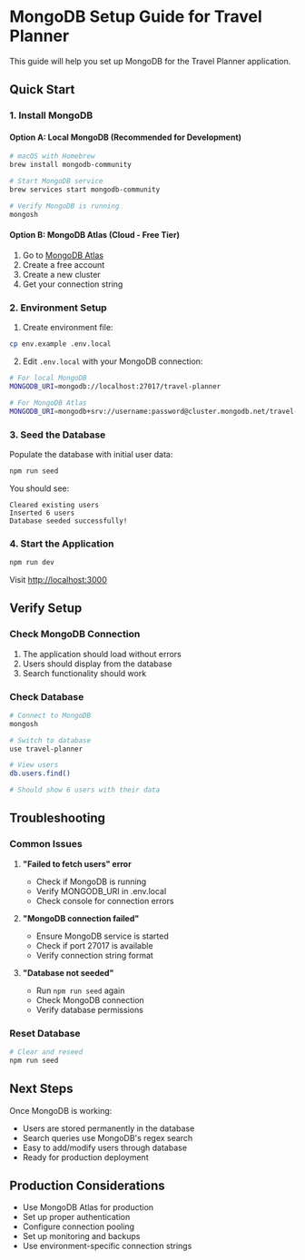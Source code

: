 # MongoDB Setup Guide for Travel Planner

This guide will help you set up MongoDB for the Travel Planner application.

## Quick Start

### 1. Install MongoDB

#### Option A: Local MongoDB (Recommended for Development)
```bash
# macOS with Homebrew
brew install mongodb-community

# Start MongoDB service
brew services start mongodb-community

# Verify MongoDB is running
mongosh
```

#### Option B: MongoDB Atlas (Cloud - Free Tier)
1. Go to [MongoDB Atlas](https://www.mongodb.com/atlas)
2. Create a free account
3. Create a new cluster
4. Get your connection string

### 2. Environment Setup

1. Create environment file:
```bash
cp env.example .env.local
```

2. Edit `.env.local` with your MongoDB connection:
```bash
# For local MongoDB
MONGODB_URI=mongodb://localhost:27017/travel-planner

# For MongoDB Atlas
MONGODB_URI=mongodb+srv://username:password@cluster.mongodb.net/travel-planner?retryWrites=true&w=majority
```

### 3. Seed the Database

Populate the database with initial user data:
```bash
npm run seed
```

You should see:
```
Cleared existing users
Inserted 6 users
Database seeded successfully!
```

### 4. Start the Application

```bash
npm run dev
```

Visit [http://localhost:3000](http://localhost:3000)

## Verify Setup

### Check MongoDB Connection
1. The application should load without errors
2. Users should display from the database
3. Search functionality should work

### Check Database
```bash
# Connect to MongoDB
mongosh

# Switch to database
use travel-planner

# View users
db.users.find()

# Should show 6 users with their data
```

## Troubleshooting

### Common Issues

1. **"Failed to fetch users" error**
   - Check if MongoDB is running
   - Verify MONGODB_URI in .env.local
   - Check console for connection errors

2. **"MongoDB connection failed"**
   - Ensure MongoDB service is started
   - Check if port 27017 is available
   - Verify connection string format

3. **"Database not seeded"**
   - Run `npm run seed` again
   - Check MongoDB connection
   - Verify database permissions

### Reset Database
```bash
# Clear and reseed
npm run seed
```

## Next Steps

Once MongoDB is working:
- Users are stored permanently in the database
- Search queries use MongoDB's regex search
- Easy to add/modify users through database
- Ready for production deployment

## Production Considerations

- Use MongoDB Atlas for production
- Set up proper authentication
- Configure connection pooling
- Set up monitoring and backups
- Use environment-specific connection strings

